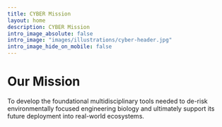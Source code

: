 ```yaml
---
title: CYBER Mission
layout: home
description: CYBER Mission
intro_image_absolute: false
intro_image: "images/illustrations/cyber-header.jpg"
intro_image_hide_on_mobile: false
---
```


# Our Mission

To develop the foundational multidisciplinary tools needed to de-risk environmentally focused engineering biology and ultimately support its future deployment into real-world ecosystems.

